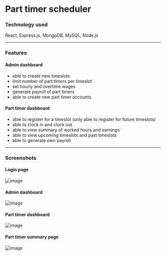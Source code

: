 # Part timer scheduler

### Technology used
React, Express.js, MongoDB, MySQL, Node.js

---

### Features
#### Admin dashboard  
- able to create new timeslots
- limit number of part timers per timeslot
- set hourly and overtime wages
- generate payroll of part timers
- able to create new part timer accounts

#### Part timer dashboard  
- able to register for a timeslot (only able to register for future timeslots)
- able to clock in and clock out
- able to view summary of worked hours and earnings
- able to view upcoming timeslots and past timeslots
- able to generate own payroll

---

### Screenshots
#### Login page
![image](https://user-images.githubusercontent.com/53026868/119015696-ba4c6300-b9cb-11eb-8957-0980ea9d38c7.png)

#### Admin dashboard
![image](https://user-images.githubusercontent.com/53026868/119015849-e49e2080-b9cb-11eb-894a-33e3133206cb.png)

#### Part timer dashboard
![image](https://user-images.githubusercontent.com/53026868/119016011-09929380-b9cc-11eb-9336-31dc3872e06e.png)

#### Part timer summary page
![image](https://user-images.githubusercontent.com/53026868/119016149-321a8d80-b9cc-11eb-9b9f-202d16853766.png)

